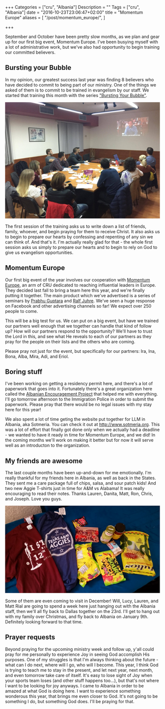 +++
Categories = ["cru", "Albania"]
Description = ""
Tags = ["cru", "Albania"]
date = "2016-10-23T23:06:47+02:00"
title = "Momentum Europe"
aliases = [
  "/post/momentum_europe/",
]

+++

September and October have been pretty slow months, as we plan and gear up for our
first big event, Momentum Europe.  I've been busying myself with a lot of administrative
work, but we've also had opportunity to begin training our committed believers.

## Bursting your Bubble

In my opinion, our greatest success last year was finding 8 believers who have decided
to commit to being part of our ministry.  One of the things we asked of them is to
commit to be trained in evangelism by our staff.  We started that training this month
with the series ["Bursting Your Bubble"](http://burstingyourbubble.org/).

![BYB training](/images/2016/bursting_your_bubble.jpg)

The first session of the training asks us to write down a list of friends, family,
whoever, and begin praying for them to receive Christ.  It also asks us to begin to
prepare our hearts by confessing and repenting of any sin we can think of.  And
that's it.  I'm actually really glad for that - the whole first session asks us simply
to prepare our hearts and to begin to rely on God to give us evangelism opportunities.

## Momentum Europe

Our first big event of the year involves our cooperation with [Momentum Europe](http://momentumeurope.org/),
an arm of CRU dedicated to reaching influential leaders in Europe.  They decided last
fall to bring a team here this year, and we're finally putting it together.  The main
product which we've advertised is a series of seminars by [Prabhu Guptara](http://prabhu.guptara.net/)
and [Ralf Juhre](http://www.ralf-juhre.com/en/).  We've seen a huge response
on Facebook and other advertising channels so far!  We expect over 250 people to come.

This will be a big test for us.  We can put on a big event, but have we trained our
partners well enough that we together can handle that kind of follow up?  How will
our partners respond to the opportunity?  We'll have to trust the Lord in this, and
see what He reveals to each of our partners as they pray for the people on their lists
and the others who are coming.

Please pray not just for the event, but specifically for our partners:
Ira, Ina, Bona, Alba, Mira, Adi, and Eriol.

## Boring stuff

I've been working on getting a residency permit here, and there's a lot of paperwork
that goes into it.  Fortunately there's a great organization here called the
[Albanian Encouragement Project](http://www.aepfoundation.org) that helped me with everything.
I'll go tomorrow afternoon to the Immigration Police in order to submit the paperwork.
Please pray that there would be no legal issues with my stay here for this year!

We also spent a lot of time geting the website put together for LLM in Albania,
aka Sotmeria.  You can check it out at http://www.sotmeria.org.  This was a lot
of effort that finally got done only when we actually had a deadline - we wanted
to have it ready in time for Momentum Europe, and we did!  In the coming months
we'll work on making it better but for now it will serve well as an introducton
to the organization.

## My friends are awesome

The last couple months have been up-and-down for me emotionally.  I'm really thankful
for my friends here in Albania, as well as back in the States.  They sent me a
care package full of chips, salsa, and sour patch kids!  And two new Aggie T-shirts
just in time for A&M vs Alabama!  It was really encouraging to read their notes.
Thanks Lauren, Danita, Matt, Ron, Chris, and Joseph.  Love you guys.

![Care package](/images/2016/care_package_10_2016.jpg)

Some of them are even coming to visit in December!  Will, Lucy, Lauren, and Matt Rial
are going to spend a week here just hanging out with the Albania staff, then we'll
all fly back to Dallas together on the 23rd.  I'll get to hang out with my family
over Christmas, and fly back to Albania on January 9th.  Definitely looking forward
to that time.

## Prayer requests

Beyond praying for the upcoming ministry week and follow up, y'all could pray for
me personally to experience Joy in seeing God accomplish His purposes.  One of my
struggles is that I'm always thinking about the future - what can I do next, where
will I go, who will I become.  This year, I think God is trying to teach me to stay
in the present, and let next year, next month, and even tomorrow take care of itself.
It's easy to lose sight of Joy when your sports team loses (and other stuff
happens too...), but that's not where I want to be looking for joy anyways.  I
came to Albania in order to be amazed at what God is doing here.  I want to experience
something wonderous this year, that brings me even closer to God.  It's not going
to be something I do, but something God does.  I'll be praying for that.
